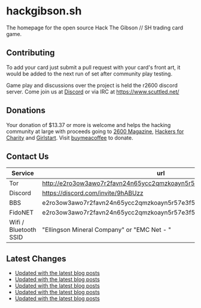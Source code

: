 # hackgibson.sh
The homepage for the open source Hack The Gibson // SH trading card game.


## Contributing

To add your card just submit a pull request with your card's front art, it would be added to the next run of set after community play testing.

Game play and discussions over the project is held the r2600 discord server. Come join us at [Discord](https://discord.com/invite/9hABUzz) or via IRC at https://www.scuttled.net/


## Donations

Your donation of $13.37 or more is welcome and helps the hacking community at large with proceeds going to [2600 Magazine](https://2600.com/), [Hackers for Charity](https://hackersforcharity.org) and [Girlstart](https://girlstart.org).  Visit [buymeacoffee](https://www.buymeacoffee.com/hackgibson.sh) to donate.


## Contact Us

Service | url
-|-
Tor | http://e2ro3ow3awo7r2favn24n65ycc2qmzkoayn5r57e3f56nvjwdcgg32ad.onion
Discord | https://discord.com/invite/9hABUzz
BBS | e2ro3ow3awo7r2favn24n65ycc2qmzkoayn5r57e3f56nvjwdcgg32ad.onion:23
FidoNET | e2ro3ow3awo7r2favn24n65ycc2qmzkoayn5r57e3f56nvjwdcgg32ad.onion:24554
Wifi / Bluetooth SSID | "Ellingson Mineral Company" or "EMC Net - <fidonet address>"

## Latest Changes
<!-- BLOG-POST-LIST:START -->
- [Updated with the latest blog posts](https://github.com/DFW2600/hackgibson.sh/commit/e41d79416699d26c20d1f9989d4acf6ade874a1a)
- [Updated with the latest blog posts](https://github.com/DFW2600/hackgibson.sh/commit/b3ee4c90a75c8237d55136e0642651c183a8fb06)
- [Updated with the latest blog posts](https://github.com/DFW2600/hackgibson.sh/commit/bc884325fafd59a8f1d6b8b1f5f0939eed187b19)
- [Updated with the latest blog posts](https://github.com/DFW2600/hackgibson.sh/commit/3c7dc92710833999eb1e6a3d80821322ffbc30e2)
- [Updated with the latest blog posts](https://github.com/DFW2600/hackgibson.sh/commit/4cfa42ed11a59f0e21ae3f4a2edfbf78b7180951)
<!-- BLOG-POST-LIST:END -->
